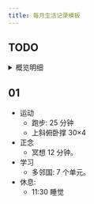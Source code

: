 ```yaml
---
title: 每月生活记录模板
---
```


## TODO

<details>
  <summary>概览明细</summary>

| 日期  | 体力锻炼(G*2) |  冥想(G*2) | 吃早饭(B*1)  | 吃夜宵(B*2)  | 熬夜(B*3)  |
|:----:|:------------:|:---------:|:-----------:|:------------:|:---------:|
|  01  |      1       |     1     |      0      |      0       |     0     |

## 概览
* 体力锻炼
  * 跑步。椭圆机 30 分钟 或 跑 6 公里。完成情况: 0/5-。 
  * 每周跑一次 10 公里。完成总数: 0/2-。
* 正念
  * 冥想 15 分钟。完成情况: 0/15+。 
  * 蹲坑不玩手机。剩余次数: 0/5-。
* 学习
  * 多邻国: 5+ 个单元。完成情况: 0/5-。
* 饮食: 
  * 不吃早饭。完成情况: 0/5-。
  * 不吃夜宵。完成情况: 0/5-。
* 休息: 
  * 不熬夜。11点30(尽量 11:15)之前睡觉。完成情况:  0/5-。
  * 看电 s视(感官刺激)。 完成情况: 0/5-。
* 信息
* 其他

注: 
* 越多越好的目标的记录方式: `达成情况: 当前达成/目标+。`。 要求的完成次数不是很多的不需要未完成日期。
* 越少越好的目标的记录方式: `达成情况: 当前未达成/目标-。`。

## Template
* 运动
  * 跑步: 25 分钟
  * 上斜俯卧撑 30×3; 折刀深蹲 20×3; 坐姿屈膝 15×3
* 正念
  * 冥想 15 分钟。
* 学习
  * 多邻国: 7 个单元。
* 信息
* 休息
  * x 睡觉

</details>


## 01
* 运动
  * 跑步: 25 分钟
  * 上斜俯卧撑 30×4
* 正念
  * 冥想 12 分钟。
* 学习
  * 多邻国: 7 个单元。
* 休息: 
  * 11:30 睡觉
